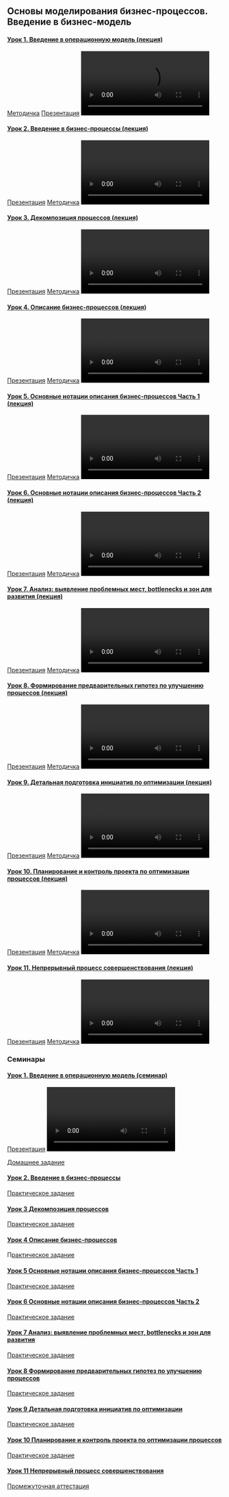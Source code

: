 ## Основы моделирования бизнес-процессов. Введение в бизнес-модель

#### [Урок 1. Введение в операционную модель (лекция)](https://gb.ru/lessons/444196)

[Методичка](https://gbcdn.mrgcdn.ru/uploads/asset/4490366/attachment/772f29751349387cb6cff6d6abeb0f10.pdf)
[Презентация](https://gbcdn.mrgcdn.ru/uploads/asset/4490373/attachment/7a14f7d7cdb86741d484608c98a51fb1.pdf)
<video controls src="https://gbcdn.mrgcdn.ru/uploads/record/260388/attachment/32a6f7c768c46614b8f6011428fa4964.mp4" title="Видеозапись"></video>

#### [Урок 2. Введение в бизнес-процессы (лекция)](https://gb.ru/lessons/444197)

[Презентация](https://gbcdn.mrgcdn.ru/uploads/asset/4490384/attachment/86a62e4caceffb5e86af4ce198b1b5f9.pdf)
[Методичка](https://gbcdn.mrgcdn.ru/uploads/asset/4490378/attachment/1603caa6f91960189b585349b6f36e0f.pdf)
<video controls src="https://gbcdn.mrgcdn.ru/uploads/record/246007/attachment/acd1253a86dd3ff337a3846818e2f0f1.mp4" title="Видеозапись"></video>

#### [Урок 3. Декомпозиция процессов (лекция)](https://gb.ru/lessons/444198)

[Презентация](https://gbcdn.mrgcdn.ru/uploads/asset/4528503/attachment/3e4693fb3396cfc4822ed604aec6a7d9.pptx)
[Методичка](https://gbcdn.mrgcdn.ru/uploads/asset/4528501/attachment/cc51b09b2846966e3506b2d618dff754.docx)
<video controls src="https://gbcdn.mrgcdn.ru/uploads/record/249833/attachment/1db18d131e4105b1430b6f3216cbb2e6.mp4" title="Видеозапись"></video>

#### [Урок 4. Описание бизнес-процессов (лекция)](https://gb.ru/lessons/444199)

[Презентация](https://gbcdn.mrgcdn.ru/uploads/asset/4528505/attachment/1805b3d88bb28aff3b29f0534d590b98.pptx)
[Методичка](https://gbcdn.mrgcdn.ru/uploads/asset/4528506/attachment/d7ac914d8cca051bd34a3ac396f0392a.docx)
<video controls src="https://gbcdn.mrgcdn.ru/uploads/record/246010/attachment/cf72442277ff8a02d5cbc80a217c0413.mp4" title="Видеозапись"></video>

#### [Урок 5. Основные нотации описания бизнес-процессов Часть 1 (лекция)](https://gb.ru/lessons/444200)

[Презентация](https://gbcdn.mrgcdn.ru/uploads/asset/4528514/attachment/e8899635b7ae04e1ba2ccac2feaee2e5.pptx)
[Методичка](https://gbcdn.mrgcdn.ru/uploads/asset/4528519/attachment/6b0b4cbf767426a0451a6add791e3eb8.docx)
<video controls src="https://gbcdn.mrgcdn.ru/uploads/record/246009/attachment/088200c95b5a3c7c8f0d1b9fb9d9b6dc.mp4" title="Видеозапись"></video>

#### [Урок 6. Основные нотации описания бизнес-процессов Часть 2 (лекция)](https://gb.ru/lessons/444201)

[Презентация](https://gbcdn.mrgcdn.ru/uploads/asset/4528522/attachment/c7d6b476415517029ae2a8fb89938410.pptx)
[Методичка](https://gbcdn.mrgcdn.ru/uploads/asset/4528529/attachment/a0c7a2cbf368418c2e75a6bcba0320a7.docx)
<video controls src="https://gbcdn.mrgcdn.ru/uploads/record/246011/attachment/15111ce10a14e92a7ee42a6f93765333.mp4" title="Видеозапись"></video>

#### [Урок 7. Анализ: выявление проблемных мест, bottlenecks и зон для развития (лекция)](https://gb.ru/lessons/444202)

[Презентация](https://gbcdn.mrgcdn.ru/uploads/asset/4576683/attachment/39bab7d30f8b43efd5c347f7dcfff17a.pptx)
[Методичка](https://gbcdn.mrgcdn.ru/uploads/asset/4576660/attachment/12c7c6e69d5de4508eb4e748faa7a920.docx)
<video controls src="https://gbcdn.mrgcdn.ru/uploads/record/246012/attachment/29fd1d63bebbf4a62c170a35ac363266.mp4" title="Видеозапись"></video>

#### [Урок 8. Формирование предварительных гипотез по улучшению процессов (лекция)](https://gb.ru/lessons/444203)

[Презентация](https://gbcdn.mrgcdn.ru/uploads/asset/4576705/attachment/ca11ed419cf60edd31fa73208f710568.pptx)
[Методичка](https://gbcdn.mrgcdn.ru/uploads/asset/4576701/attachment/af25be5c0fb7f49e62000251506be74b.docx)
<video controls src="https://gbcdn.mrgcdn.ru/uploads/record/246013/attachment/ecb96b3a633f1c1b9854c8b1f12eac6a.mp4" title="Видеозапись"></video>

#### [Урок 9. Детальная подготовка инициатив по оптимизации (лекция)](https://gb.ru/lessons/444204)

[Презентация](https://gbcdn.mrgcdn.ru/uploads/asset/4576710/attachment/eb02ceb501556d54bdfb5f156cfed676.pptx)
[Методичка](https://gbcdn.mrgcdn.ru/uploads/asset/4576708/attachment/ebb36547e35fd5bee783b9337a77e404.docx)
<video controls src="https://gbcdn.mrgcdn.ru/uploads/record/246014/attachment/7fd035b4c8d52bd27705d33143297529.mp4" title="Видеозапись"></video>

#### [Урок 10. Планирование и контроль проекта по оптимизации процессов (лекция)](https://gb.ru/lessons/444205)

[Презентация](https://gbcdn.mrgcdn.ru/uploads/asset/4576716/attachment/e3ec79ca2693cc62f953763100d05784.pptx)
[Методичка](https://gbcdn.mrgcdn.ru/uploads/asset/4576717/attachment/644d1ce8b93a8d8dfa63f630b89ea718.docx)
<video controls src="https://gbcdn.mrgcdn.ru/uploads/record/246016/attachment/ce11aa0ae19b65852099f637be966b41.mp4" title="Видеозапись"></video>

#### [Урок 11. Непрерывный процесс совершенствования (лекция)](https://gb.ru/lessons/444206)

[Презентация](https://gbcdn.mrgcdn.ru/uploads/asset/4576728/attachment/7b122124e41ca74f44d7af991e802f3b.pptx)
[Методичка](https://gbcdn.mrgcdn.ru/uploads/asset/4576719/attachment/5d5de71bd436cb7b59abd37ed2f07d3b.docx)
<video controls src="https://gbcdn.mrgcdn.ru/uploads/record/246015/attachment/6261a0afcd639f59dd7e44bf293ed641.mp4" title="Видеозапись"></video>

### Семинары

#### [Урок 1. Введение в операционную модель (семинар)](https://gb.ru/lessons/454188)

[Презентация](https://gbcdn.mrgcdn.ru/uploads/asset/6094299/attachment/48c1afb83e422ca87d952c4700e8b483.pdf)
<video controls src="https://gbcdn.mrgcdn.ru/uploads/record/340541/attachment/3d30f6dbe983c539b3af65175c01f3e0.mp4" title="Видеозапись"></video>

[Домашнее задание](01_HomeWork.md)

#### [Урок 2. Введение в бизнес-процессы](https://gb.ru/lessons/454189)

[Практическое задание](https://gb.ru/lessons/454189/homework)

#### [Урок 3 Декомпозиция процессов](https://gb.ru/lessons/454190)

[Практическое задание](https://gb.ru/lessons/454190/homework)

#### [Урок 4 Описание бизнес-процессов](https://gb.ru/lessons/454191)

П[рактическое задание](https://gb.ru/lessons/454191/homework)

#### [Урок 5 Основные нотации описания бизнес-процессов Часть 1](https://gb.ru/lessons/454192)

[Практическое задание](https://gb.ru/lessons/454192/homework)

#### [Урок 6 Основные нотации описания бизнес-процессов Часть 2](https://gb.ru/lessons/454193)

[Практическое задание](https://gb.ru/lessons/454193/homework)

#### [Урок 7 Анализ: выявление проблемных мест, bottlenecks и зон для развития](https://gb.ru/lessons/454194)

[Практическое задание](https://gb.ru/lessons/454194/homework)

#### [Урок 8 Формирование предварительных гипотез по улучшению процессов](https://gb.ru/lessons/454195)

[Практическое задание](https://gb.ru/lessons/454195/homework)

#### [Урок 9 Детальная подготовка инициатив по оптимизации](https://gb.ru/lessons/454196)

[Практическое задание](https://gb.ru/lessons/454196/homework)

#### [Урок 10 Планирование и контроль проекта по оптимизации процессов](https://gb.ru/lessons/454197)

[Практическое задание](https://gb.ru/lessons/454197/homework)

#### [Урок 11 Непрерывный процесс совершенствования](https://gb.ru/lessons/454198)

[Промежуточная аттестация](https://gb.ru/lessons/454198/homework)
